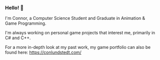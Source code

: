 ### Hello! 👋
I'm Connor, a Computer Science Student and Graduate in Animation & Game Programming. 

I'm always working on personal game projects that interest me, primarily in C# and C++.

For a more in-depth look at my past work, my game portfolio can also be found here: https://conlundstedt.com/

<!--
**clundstedt225/clundstedt225** is a ✨ _special_ ✨ repository because its `README.md` (this file) appears on your GitHub profile.

Here are some ideas to get you started:

- 🔭 I’m currently working on ...
- 🌱 I’m currently learning ...
- 👯 I’m looking to collaborate on ...
- 🤔 I’m looking for help with ...
- 📫 How to reach me: ...
- ⚡ Fun fact: ...
-->
